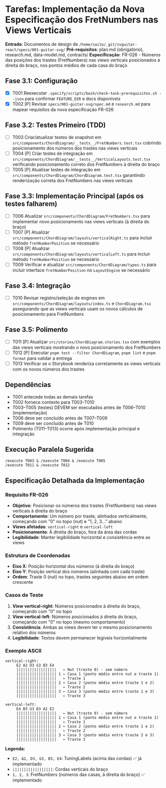 # Tarefas: Implementação da Nova Especificação dos FretNumbers nas Views Verticais

**Entrada**: Documentos de design de `/home/saito/_git/svguitar-react/specs/001-guitar-svg/`
**Pré-requisitos**: plan.md (obrigatório), research.md, data-model.md, contracts/
**Especificação**: FR-026 - Números das posições dos trastes (FretNumbers) nas views verticais posicionados à direita do braço, nos pontos médios de cada casa do braço

## Fase 3.1: Configuração

- [x] T001 Reexecutar `.specify/scripts/bash/check-task-prerequisites.sh --json` para confirmar `FEATURE_DIR` e docs disponíveis
- [x] T002 [P] Revisar `specs/001-guitar-svg/spec.md` e `research.md` para mapear requisitos da nova especificação FR-026

## Fase 3.2: Testes Primeiro (TDD)

- [ ] T003 Criar/atualizar testes de snapshot em `src/components/ChordDiagram/__tests__/FretNumbers.test.tsx` cobrindo posicionamento dos números dos trastes nas views verticais
- [ ] T004 [P] Criar testes de integração em `src/components/ChordDiagram/__tests__/VerticalLayouts.test.tsx` verificando posicionamento correto dos FretNumbers à direita do braço
- [ ] T005 [P] Atualizar testes de integração em `src/components/ChordDiagram/ChordDiagram.test.tsx` garantindo renderização correta dos FretNumbers nas views verticais

## Fase 3.3: Implementação Principal (após os testes falharem)

- [ ] T006 Atualizar `src/components/ChordDiagram/FretNumbers.tsx` para implementar novo posicionamento nas views verticais (à direita do braço)
- [ ] T007 [P] Atualizar `src/components/ChordDiagram/layouts/verticalRight.ts` para incluir método `fretNumberPosition` se necessário
- [ ] T008 [P] Atualizar `src/components/ChordDiagram/layouts/verticalLeft.ts` para incluir método `fretNumberPosition` se necessário
- [ ] T009 Verificar e atualizar `src/components/ChordDiagram/types.ts` para incluir interface `fretNumberPosition` no `LayoutEngine` se necessário

## Fase 3.4: Integração

- [ ] T010 Revisar registro/seleção de engines em `src/components/ChordDiagram/layouts/index.ts` e `ChordDiagram.tsx` assegurando que as views verticais usam os novos cálculos de posicionamento para FretNumbers

## Fase 3.5: Polimento

- [ ] T011 [P] Atualizar `src/stories/ChordDiagram.stories.tsx` com exemplos das views verticais mostrando o novo posicionamento dos FretNumbers
- [ ] T012 [P] Executar `pnpm test --filter ChordDiagram`, `pnpm lint` e `pnpm format` para validar a entrega
- [ ] T013 Verificar se o Storybook renderiza corretamente as views verticais com os novos números dos trastes

## Dependências

- T001 antecede todas as demais tarefas
- T002 fornece contexto para T003–T010
- T003–T005 (testes) DEVEM ser executados antes de T006–T010 (implementação)
- T006 deve ser concluído antes de T007–T009
- T009 deve ser concluído antes de T010
- Polimento (T011–T013) ocorre após implementação principal e integração

## Execução Paralela Sugerida

```
/execute T003 & /execute T004 & /execute T005
/execute T011 & /execute T012
```

## Especificação Detalhada da Implementação

### Requisito FR-026

- **Objetivo**: Posicionar os números dos trastes (FretNumbers) nas views verticais à direita do braço
- **Comportamento**: Um número por traste, alinhados verticalmente, começando com "0" no topo (nut) e "1, 2, 3..." abaixo
- **Views afetadas**: `vertical-right` e `vertical-left`
- **Posicionamento**: À direita do braço, fora da área das cordas
- **Legibilidade**: Manter legibilidade horizontal e consistência entre as views

### Estrutura de Coordenadas

- **Eixo X**: Posição horizontal dos números (à direita do braço)
- **Eixo Y**: Posição vertical dos números (alinhada com cada traste)
- **Ordem**: Traste 0 (nut) no topo, trastes seguintes abaixo em ordem crescente

### Casos de Teste

1. **View vertical-right**: Números posicionados à direita do braço, começando com "0" no topo
2. **View vertical-left**: Números posicionados à direita do braço, começando com "0" no topo (mesmo comportamento)
3. **Consistência**: Ambas as views devem ter o mesmo posicionamento relativo dos números
4. **Legibilidade**: Textos devem permanecer legíveis horizontalmente

### Exemplo ASCII

```
vertical-right:
     E2 A2 D3 G3 B3 E4
     ||||||||||||||||||   ← Nut (traste 0) - sem número
     |||||||||||||||||| 1 ← Casa 1 (ponto médio entre nut e traste 1)
     ||||||||||||||||||   ← Traste 1
     |||||||||||||||||| 2 ← Casa 2 (ponto médio entre traste 1 e 2)
     ||||||||||||||||||   ← Traste 2
     |||||||||||||||||| 3 ← Casa 3 (ponto médio entre traste 2 e 3)
     ||||||||||||||||||   ← Traste 3

vertical-left:
     E4 B3 G3 D3 A2 E2
     ||||||||||||||||||   ← Nut (traste 0) - sem número
     |||||||||||||||||| 1 ← Casa 1 (ponto médio entre nut e traste 1)
     ||||||||||||||||||   ← Traste 1
     |||||||||||||||||| 2 ← Casa 2 (ponto médio entre traste 1 e 2)
     ||||||||||||||||||   ← Traste 2
     |||||||||||||||||| 3 ← Casa 3 (ponto médio entre traste 2 e 3)
     ||||||||||||||||||   ← Traste 3
```

**Legenda:**

- `E2, A2, D3, G3, B3, E4`: TuningLabels (acima das cordas) ✅ já implementado
- `||||||||||||||||||`: Cordas verticais do braço
- `1, 2, 3`: FretNumbers (números das casas, à direita do braço) ✅ implementado
